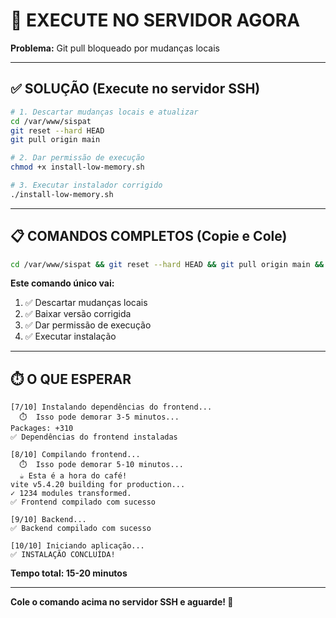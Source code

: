 # 🚀 EXECUTE NO SERVIDOR AGORA

**Problema:** Git pull bloqueado por mudanças locais

---

## ✅ SOLUÇÃO (Execute no servidor SSH)

```bash
# 1. Descartar mudanças locais e atualizar
cd /var/www/sispat
git reset --hard HEAD
git pull origin main

# 2. Dar permissão de execução
chmod +x install-low-memory.sh

# 3. Executar instalador corrigido
./install-low-memory.sh
```

---

## 📋 COMANDOS COMPLETOS (Copie e Cole)

```bash
cd /var/www/sispat && git reset --hard HEAD && git pull origin main && chmod +x install-low-memory.sh && ./install-low-memory.sh
```

**Este comando único vai:**
1. ✅ Descartar mudanças locais
2. ✅ Baixar versão corrigida
3. ✅ Dar permissão de execução
4. ✅ Executar instalação

---

## ⏱️ O QUE ESPERAR

```
[7/10] Instalando dependências do frontend...
  ⏱️  Isso pode demorar 3-5 minutos...
Packages: +310
✅ Dependências do frontend instaladas

[8/10] Compilando frontend...
  ⏱️  Isso pode demorar 5-10 minutos...
  ☕ Esta é a hora do café!
vite v5.4.20 building for production...
✓ 1234 modules transformed.
✅ Frontend compilado com sucesso

[9/10] Backend...
✅ Backend compilado com sucesso

[10/10] Iniciando aplicação...
✅ INSTALAÇÃO CONCLUÍDA!
```

**Tempo total: 15-20 minutos**

---

**Cole o comando acima no servidor SSH e aguarde! 🚀**

